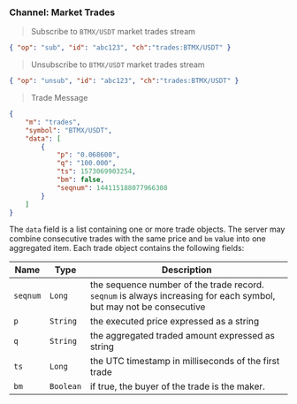 ### Channel: Market Trades

> Subscribe to `BTMX/USDT` market trades stream

```json
{ "op": "sub", "id": "abc123", "ch":"trades:BTMX/USDT" }
```

> Unsubscribe to `BTMX/USDT` market trades stream

```json
{ "op": "unsub", "id": "abc123", "ch":"trades:BTMX/USDT" }
```

> Trade Message 

```json
{
    "m": "trades",
    "symbol": "BTMX/USDT",
    "data": [
        {
            "p": "0.068600",
            "q": "100.000",
            "ts": 1573069903254,
            "bm": false,
            "seqnum": 144115188077966308
        }
    ]
}
```

The `data` field is a list containing one or more trade objects. The server may combine consecutive trades with the same price and `bm` 
value into one aggregated item. Each trade object contains the following fields:

 Name     | Type       | Description                                                                                    
--------- | ---------- | ---------------------------------------------------------------------------------------------- 
 `seqnum` | `Long`     | the sequence number of the trade record. `seqnum` is always increasing for each symbol, but may not be consecutive 
 `p`      | `String`   | the executed price expressed as a string                                                       
 `q`      | `String`   | the aggregated traded amount expressed as string                                               
 `ts`     | `Long`     | the UTC timestamp in milliseconds of the first trade                                           
 `bm`     | `Boolean`  | if true, the buyer of the trade is the maker.                